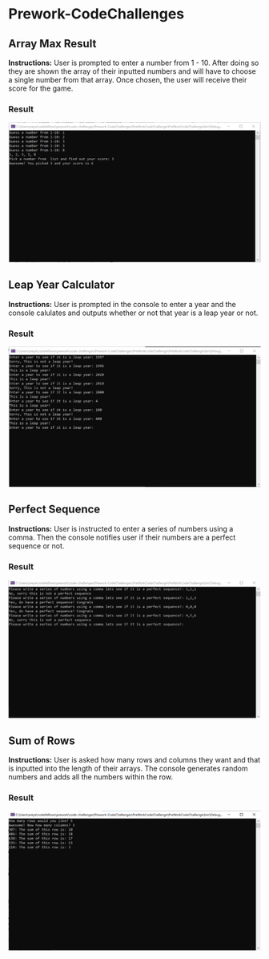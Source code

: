 # Prework-CodeChallenges

## Array Max Result

**Instructions:** User is prompted to enter a number from 1 - 10. After doing so they are shown the array of their inputted numbers and will have to choose a single number from that array. Once chosen, the user will receive their score for the game.

### Result

![Results](array-max.png) 

## Leap Year Calculator 

**Instructions:** User is prompted in the console to enter a year and the console calulates and outputs whether or not that year is a leap year or not. 

### Result
![Leap Year Result](leap-year.png)

## Perfect Sequence

**Instructions:** User is instructed to enter a series of numbers using a comma. Then the console notifies user if their numbers are a perfect sequence or not.

### Result
![Perfect Sequence Result](perfSeq.png)

## Sum of Rows

**Instructions:** User is asked how many rows and columns they want and that is inputted into the length of their arrays. The console generates random numbers and adds all the numbers within the row.

### Result
![Sum of Rows](sum-of-rows.png)










